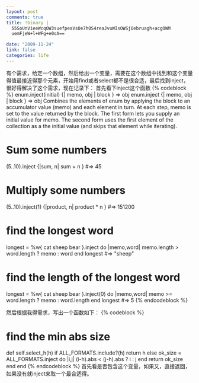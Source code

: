 ```yaml
--- 
layout: post
comments: true
title: !binary |
  55SoUnVieeWcqOW3suefpeaVsOe7hOS4reaJvuWIsOWSjOebruagh+acgOWM
  uemFjeW+l+WFg+e0oA==

date: "2009-11-24"
link: false
categories: life
---
```

有个需求，给定一个数组，然后给出一个变量，需要在这个数组中找到和这个变量得值最接近得那个元素，开始用find或者select都不是很合适，最后找到inject，很好得解决了这个需求，现在记录下：
首先看下inject这个函数
{% codeblock %}
enum.inject(initial) {| memo, obj | block } => obj
enum.inject {| memo, obj | block } => obj
Combines the elements of enum by applying the block to an accumulator value (memo) and each element in turn. At each step, memo is set to the value returned by the block. The first form lets you supply an initial value for memo. The second form uses the first element of the collection as a the initial value (and skips that element while iterating).

   # Sum some numbers
   (5..10).inject {|sum, n| sum + n }              #=> 45
   # Multiply some numbers
   (5..10).inject(1) {|product, n| product * n }   #=> 151200

   # find the longest word
   longest = %w{ cat sheep bear }.inject do |memo,word|
      memo.length > word.length ? memo : word
   end
   longest                                         #=> "sheep"

   # find the length of the longest word
   longest = %w{ cat sheep bear }.inject(0) do |memo,word|
      memo >= word.length ? memo : word.length
   end
   longest                                         #=> 5
{% endcodeblock %}

然后根据我得需求，写出一个函数如下：
{% codeblock %}
  # find the min abs size
  def self.select_h(h)
    if ALL_FORMATS.include?(h)
      return h
    else
      ok_size = ALL_FORMATS.inject do |i,j|
        (i-h).abs < (j-h).abs ? i : j
      end
      return ok_size
    end
  end
{% endcodeblock %}
首先看是否包含这个变量，如果又，直接返回，如果没有就inject来取一个最合适得。
